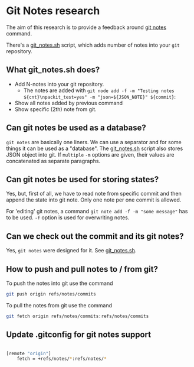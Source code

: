 # Git Notes research

The aim of this research is to provide
a feedback around [git notes](https://git-scm.com/docs/git-notes) command.

There's a [git_notes.sh](./git_notes.sh) script, which
adds number of notes into your `git` repository.

## What git_notes.sh does?

* Add N-notes into your git repository.
  * The notes are added with `git node add -f -m "Testing notes ${cnt}\npackit_test=yes" -m "json=${JSON_NOTE}" ${commit}`:
* Show all notes added by previous command
* Show specific (2th) note from git.

## Can git notes be used as a database?

`git notes` are basically one liners. We can use a separator and for
some things it can be used as a "database". The [git_notes.sh](./git_notes.sh) script
also stores JSON object into git.
If ``multiple`` `-m` options are given, their values
are concatenated as separate paragraphs.

## Can git notes be used for storing states?

Yes, but, first of all, we have to read note from specific commit and then
append the state into git note.
Only one note per one commit is allowed.

For 'editing' git notes, a command
`git note add -f -m "some message"` has to be used.
`-f` option is used for overwriting notes.

## Can we check out the commit and its git notes?
Yes, `git notes` were designed for it. See [git_notes.sh](./git_notes.sh).

## How to push and pull notes to / from git?
To push the notes into git use the command
```bash
git push origin refs/notes/commits
```

To pull the notes from git use the command
```bash
git fetch origin refs/notes/commits:refs/notes/commits
```
## Update .gitconfig for git notes support

```bash

[remote "origin"]
	fetch = +refs/notes/*:refs/notes/*
```